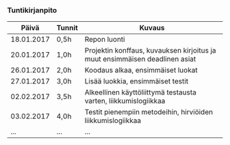 ### Tuntikirjanpito
Päivä | Tunnit | Kuvaus
--------------- | ----- | ------
18.01.2017 | 0,5h | Repon luonti
20.01.2017 | 1,0h | Projektin konffaus, kuvauksen kirjoitus ja muut ensimmäisen deadlinen asiat
26.01.2017 | 2,0h | Koodaus alkaa, ensimmäiset luokat
27.01.2017 | 3,0h | Lisää luokkia, ensimmäiset testit
02.02.2017 | 3,5h | Alkeellinen käyttöliittymä testausta varten, liikkumislogiikkaa
03.02.2017 | 4,0h | Testit pienempiin metodeihin, hirviöiden liikkumislogiikkaa
... | ... | ...
